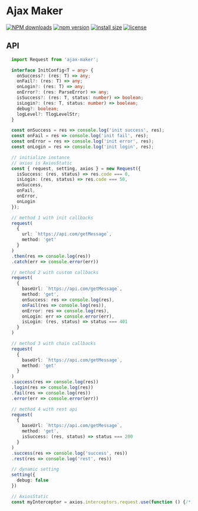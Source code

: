 # Ajax Maker

[![NPM downloads](http://img.shields.io/npm/dm/ajax-maker.svg?style=flat-square)](https://www.npmjs.com/package/ajax-maker)
[![npm version](https://badge.fury.io/js/ajax-maker.svg)](https://badge.fury.io/js/ajax-maker)
[![install size](https://packagephobia.now.sh/badge?p=ajax-maker)](https://packagephobia.now.sh/result?p=ajax-maker)
[![license](http://img.shields.io/npm/l/ajax-maker.svg)](https://github.com/BobbyLH/ajax-maker/blob/master/LICENSE)

## API
```ts
  import Request from 'ajax-maker';

  interface InitConfig<T = any> {
    onSuccess?: (res: T) => any;
    onFail?: (res: T) => any;
    onLogin?: (res: T) => any;
    onError?: (res: ParseError) => any;
    isSuccess?: (res: T, status: number) => boolean;
    isLogin?: (res: T, status: number) => boolean;
    debug?: boolean;
    logLevel?: TlogLevelStr;
  }

  const onSuccess = res => console.log('init success', res);
  const onFail = res => console.log('init fail', res);
  const onError = res => console.log('init error', res);
  const onLogin = res => console.log('init login', res);

  // initialize instance
  // axios is AxiosStatic
  const { request, setting, axios } = new Request({
    isSuccess: (res, status) => res.code === 0,
    isLogin: (res, status) => res.code === 50,
    onSuccess,
    onFail,
    onError,
    onLogin
  });

  // method 1 with init callbacks
  request(
    {
      url: `https://api.com/getMessage`,
      method: 'get'
    }
  )
  .then(res => console.log(res))
  .catch(err => console.error(err))

  // method 2 with custom callbacks
  request(
    {
      baseUrl: `https://api.com/getMessage`,
      method: 'get',
      onSuccess: res => console.log(res),
      onFail(res => console.log(res)),
      onError: res => console.log(res),
      onLogin: err => console.error(err),
      isLogin: (res, status) => status === 401
    }
  )

  // method 3 with chain callbacks
  request(
    {
      baseUrl: `https://api.com/getMessage`,
      method: 'get'
    }
  )
  .success(res => console.log(res))
  .login(res => console.log(res))
  .fail(res => console.log(res))
  .error(err => console.error(err))

  // method 4 with rest api
  request(
    {
      baseUrl: `https://api.com/getMessage`,
      method: 'get',
      isSuccess: (res, status) => status === 200
    }
  )
  .success(res => console.log('success', res))
  .rest(res => console.log('rest', res))

  // dynamic setting
  setting({
    debug: false
  })

  // AxiosStatic
  const myInterceptor = axios.interceptors.request.use(function () {/*...*/});
```




